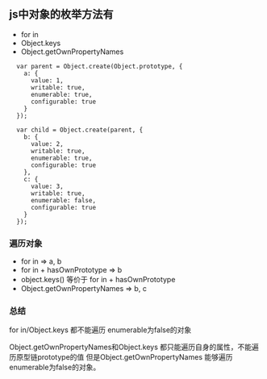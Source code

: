 ## js中对象的枚举方法有
  * for in
  * Object.keys
  * Object.getOwnPropertyNames

```
  var parent = Object.create(Object.prototype, {
    a: {
      value: 1,
      writable: true,
      enumerable: true,
      configurable: true
    }
  });

  var child = Object.create(parent, {
    b: {
      value: 2,
      writable: true,
      enumerable: true,
      configurable: true
    },
    c: {
      value: 3,
      writable: true,
      enumerable: false,
      configurable: true
    }
  });

```

### 遍历对象

* for in => a, b
* for in + hasOwnPrototype => b
* object.keys() 等价于 for in + hasOwnPrototype
* Object.getOwnPropertyNames => b, c

### 总结

for in/Object.keys 都不能遍历 enumerable为false的对象

Object.getOwnPropertyNames和Object.keys 都只能遍历自身的属性，不能遍历原型链prototype的值
但是Object.getOwnPropertyNames 能够遍历  enumerable为false的对象。

